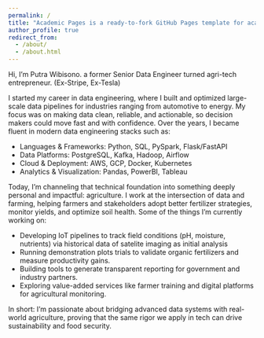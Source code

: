 ```yaml
---
permalink: /
title: "Academic Pages is a ready-to-fork GitHub Pages template for academic personal websites"
author_profile: true
redirect_from: 
  - /about/
  - /about.html
---
```


Hi, I’m Putra Wibisono. a former Senior Data Engineer turned agri-tech entrepreneur. (Ex-Stripe, Ex-Tesla)

I started my career in data engineering, where I built and optimized large-scale data pipelines for industries ranging from automotive to energy. My focus was on making data clean, reliable, and actionable, so decision makers could move fast and with confidence. Over the years, I became fluent in modern data engineering stacks such as:

* Languages & Frameworks: Python, SQL, PySpark, Flask/FastAPI
* Data Platforms: PostgreSQL, Kafka, Hadoop, Airflow
* Cloud & Deployment: AWS, GCP, Docker, Kubernetes
* Analytics & Visualization: Pandas, PowerBI, Tableau

Today, I’m channeling that technical foundation into something deeply personal and impactful: agriculture. I work at the intersection of data and farming, helping farmers and stakeholders adopt better fertilizer strategies, monitor yields, and optimize soil health. Some of the things I’m currently working on:

* Developing IoT pipelines to track field conditions (pH, moisture, nutrients) via historical data of satelite imaging as initial analysis
* Running demonstration plots trials to validate organic fertilizers and measure productivity gains.
* Building tools to generate transparent reporting for government and industry partners.
* Exploring value-added services like farmer training and digital platforms for agricultural monitoring.

In short: I’m passionate about bridging advanced data systems with real-world agriculture, proving that the same rigor we apply in tech can drive sustainability and food security.
